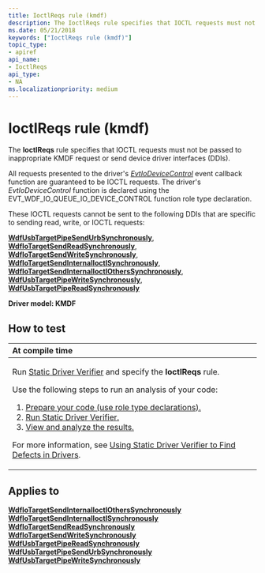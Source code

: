 ```yaml
---
title: IoctlReqs rule (kmdf)
description: The IoctlReqs rule specifies that IOCTL requests must not be passed to inappropriate KMDF request or send device driver interfaces (DDIs).
ms.date: 05/21/2018
keywords: ["IoctlReqs rule (kmdf)"]
topic_type:
- apiref
api_name:
- IoctlReqs
api_type:
- NA
ms.localizationpriority: medium
---
```


# IoctlReqs rule (kmdf)


The **IoctlReqs** rule specifies that IOCTL requests must not be passed to inappropriate KMDF request or send device driver interfaces (DDIs).

All requests presented to the driver's [*EvtIoDeviceControl*](/windows-hardware/drivers/ddi/wdfio/nc-wdfio-evt_wdf_io_queue_io_device_control) event callback function are guaranteed to be IOCTL requests. The driver's *EvtIoDeviceControl* function is declared using the EVT\_WDF\_IO\_QUEUE\_IO\_DEVICE\_CONTROL function role type declaration.

These IOCTL requests cannot be sent to the following DDIs that are specific to sending read, write, or IOCTL requests:

[**WdfUsbTargetPipeSendUrbSynchronously**](/windows-hardware/drivers/ddi/wdfusb/nf-wdfusb-wdfusbtargetpipesendurbsynchronously),
[**WdfIoTargetSendReadSynchronously**](/windows-hardware/drivers/ddi/wdfiotarget/nf-wdfiotarget-wdfiotargetsendreadsynchronously),
[**WdfIoTargetSendWriteSynchronously**](/windows-hardware/drivers/ddi/wdfiotarget/nf-wdfiotarget-wdfiotargetsendwritesynchronously),
[**WdfIoTargetSendInternalIoctlSynchronously**](/windows-hardware/drivers/ddi/wdfiotarget/nf-wdfiotarget-wdfiotargetsendinternalioctlsynchronously),
[**WdfIoTargetSendInternalIoctlOthersSynchronously**](/windows-hardware/drivers/ddi/wdfiotarget/nf-wdfiotarget-wdfiotargetsendinternalioctlotherssynchronously),
[**WdfUsbTargetPipeWriteSynchronously**](/windows-hardware/drivers/ddi/wdfusb/nf-wdfusb-wdfusbtargetpipewritesynchronously),
[**WdfUsbTargetPipeReadSynchronously**](/windows-hardware/drivers/ddi/wdfusb/nf-wdfusb-wdfusbtargetpipereadsynchronously)

**Driver model: KMDF**

## How to test

<table>
<colgroup>
<col width="100%" />
</colgroup>
<thead>
<tr class="header">
<th align="left">At compile time</th>
</tr>
</thead>
<tbody>
<tr class="odd">
<td align="left"><p>Run <a href="/windows-hardware/drivers/devtest/static-driver-verifier" data-raw-source="[Static Driver Verifier](./static-driver-verifier.md)">Static Driver Verifier</a> and specify the <strong>IoctlReqs</strong> rule.</p>
Use the following steps to run an analysis of your code:
<ol>
<li><a href="/windows-hardware/drivers/devtest/using-static-driver-verifier-to-find-defects-in-drivers#preparing-your-source-code" data-raw-source="[Prepare your code (use role type declarations).](./using-static-driver-verifier-to-find-defects-in-drivers.md#preparing-your-source-code)">Prepare your code (use role type declarations).</a></li>
<li><a href="/windows-hardware/drivers/devtest/using-static-driver-verifier-to-find-defects-in-drivers#running-static-driver-verifier" data-raw-source="[Run Static Driver Verifier.](./using-static-driver-verifier-to-find-defects-in-drivers.md#running-static-driver-verifier)">Run Static Driver Verifier.</a></li>
<li><a href="/windows-hardware/drivers/devtest/using-static-driver-verifier-to-find-defects-in-drivers#viewing-and-analyzing-the-results" data-raw-source="[View and analyze the results.](./using-static-driver-verifier-to-find-defects-in-drivers.md#viewing-and-analyzing-the-results)">View and analyze the results.</a></li>
</ol>
<p>For more information, see <a href="/windows-hardware/drivers/devtest/using-static-driver-verifier-to-find-defects-in-drivers" data-raw-source="[Using Static Driver Verifier to Find Defects in Drivers](./using-static-driver-verifier-to-find-defects-in-drivers.md)">Using Static Driver Verifier to Find Defects in Drivers</a>.</p></td>
</tr>
</tbody>
</table>

## Applies to

[**WdfIoTargetSendInternalIoctlOthersSynchronously**](/windows-hardware/drivers/ddi/wdfiotarget/nf-wdfiotarget-wdfiotargetsendinternalioctlotherssynchronously)
[**WdfIoTargetSendInternalIoctlSynchronously**](/windows-hardware/drivers/ddi/wdfiotarget/nf-wdfiotarget-wdfiotargetsendinternalioctlsynchronously)
[**WdfIoTargetSendReadSynchronously**](/windows-hardware/drivers/ddi/wdfiotarget/nf-wdfiotarget-wdfiotargetsendreadsynchronously)
[**WdfIoTargetSendWriteSynchronously**](/windows-hardware/drivers/ddi/wdfiotarget/nf-wdfiotarget-wdfiotargetsendwritesynchronously)
[**WdfUsbTargetPipeReadSynchronously**](/windows-hardware/drivers/ddi/wdfusb/nf-wdfusb-wdfusbtargetpipereadsynchronously)
[**WdfUsbTargetPipeSendUrbSynchronously**](/windows-hardware/drivers/ddi/wdfusb/nf-wdfusb-wdfusbtargetpipesendurbsynchronously)
[**WdfUsbTargetPipeWriteSynchronously**](/windows-hardware/drivers/ddi/wdfusb/nf-wdfusb-wdfusbtargetpipewritesynchronously)
